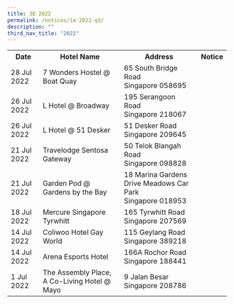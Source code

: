 ```yaml
---
title: 3Q 2022
permalink: /notices/1a-2022-q3/
description: ""
third_nav_title: "2022"
---
```

<table>
	<tr>
		<th>Date</th>
		<th>Hotel Name</th>
		<th>Address</th>
		<th>Notice</th>
		</tr>
	<tr>
		<td>28 Jul 2022</td>
		<td>7 Wonders Hostel @ Boat Quay</td>
		<td>65 South Bridge Road<br>Singapore 058695</td>
		<td><a href="/files/7 Wonders Hostel Boat Quay.pdf"></a></td>
	</tr>
	<tr>
			<td> 26 Jul 2022 </td>
			<td> L Hotel @ Broadway</td>
			<td> 195 Serangoon Road<br> Singapore 218067</td>
			<td><a href="/files/L Hotel @ Broadway.pdf"></a>
		  </td>
	</tr>
	<tr>
		<td> 26 Jul 2022 </td>
		<td> L Hotel @ 51 Desker</td>
		<td>51 Desker Road<br>Singapore 209645</td>
		<td><a href="/files/L Hotel @ 51 Desker.pdf"></a>
		</td>
	</tr>
	<tr>
		<td>21 Jul 2022</td>
		<td>Travelodge Sentosa Gateway</td>
		<td>50 Telok Blangah Road<br>Singapore 098828</td>
		<td><a href="/files/Travelodge Sentosa Gateway.pdf"></a></td>
		</tr>
	<tr>
		<td>21 Jul 2022</td>
		<td>Garden Pod @ Gardens by the Bay</td>
		<td>18 Marina Gardens Drive Meadows Car Park<br>Singapore 018953</td>
		<td><a href="/files/Garden Pod Gardens by the Bay.pdf"></a></td>
	</tr>
	<tr>
		<td>18 Jul 2022</td>
		<td>Mercure Singapore Tyrwhitt</td>
		<td>165 Tyrwhitt Road<br>Singapore 207569</td>
		<td><a href="/files/Mercure Singapore Tyrwhitt.pdf"></a></td>
	</tr>
	<tr>
		<td>14 Jul 2022</td>
		<td>Coliwoo Hotel Gay World</td>
		<td>115 Geylang Road<br>Singapore 389218</td>
		<td><a href="/files/Coliwoo Hotel Gay World.pdf"></a></td>
	</tr>
	<tr>
		<td>14 Jul 2022</td>
		<td>Arena Esports Hotel</td>
		<td>166A Rochor Road<br>Singapore 188441</td>
		<td><a href="/files/Arena Esports Hotel.pdf"></a></td>
	</tr>
	<tr>
		<td>1 Jul 2022</td>
		<td>The Assembly Place, A Co-Living Hotel @ Mayo</td>
		<td>9 Jalan Besar<br>Singapore 208786</td>
		<td><a href="/files/The Assembly Place Mayo.pdf"></a></td>
		</tr>